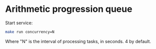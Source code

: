 # Arithmetic progression queue
Start service:
```bash
make run concurrency=N
```
Where "N" is the interval of processing tasks, in seconds. 4 by default.
